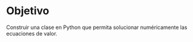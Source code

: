 # Objetivo

Construir una clase en Python que permita solucionar numéricamente las ecuaciones de valor.
